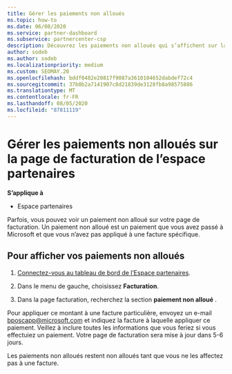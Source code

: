 ```yaml
---
title: Gérer les paiements non alloués
ms.topic: how-to
ms.date: 06/08/2020
ms.service: partner-dashboard
ms.subservice: partnercenter-csp
description: Découvrez les paiements non alloués qui s’affichent sur la page de facturation de l’espace partenaires. En savoir plus sur la façon de les appliquer à vos factures.
author: sodeb
ms.author: sodeb
ms.localizationpriority: medium
ms.custom: SEOMAY.20
ms.openlocfilehash: bddf0482e20817f9087a3610104652dabdef72c4
ms.sourcegitcommit: 37b0b2a7141907c8d21839de3128fb8a98575886
ms.translationtype: MT
ms.contentlocale: fr-FR
ms.lasthandoff: 08/05/2020
ms.locfileid: "87811119"
---
```

# <a name="manage-unallocated-payments-on-your-partner-center-billing-page"></a>Gérer les paiements non alloués sur la page de facturation de l’espace partenaires

**S’applique à**

- Espace partenaires

Parfois, vous pouvez voir un paiement non alloué sur votre page de facturation. Un paiement non alloué est un paiement que vous avez passé à Microsoft et que vous n’avez pas appliqué à une facture spécifique.

## <a name="to-view-your-unallocated-payments"></a>Pour afficher vos paiements non alloués

1. [Connectez-vous au tableau de bord de l’Espace partenaires](https://partner.microsoft.com/dashboard/home).

2. Dans le menu de gauche, choisissez **Facturation**.

3. Dans la page facturation, recherchez la section **paiement non alloué** . 

Pour appliquer ce montant à une facture particulière, envoyez un e-mail bposcapp@microsoft.com et indiquez la facture à laquelle appliquer ce paiement. Veillez à inclure toutes les informations que vous feriez si vous effectuiez un paiement. Votre page de facturation sera mise à jour dans 5-6 jours. 

Les paiements non alloués restent non alloués tant que vous ne les affectez pas à une facture. 

